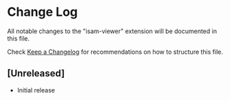 # Change Log

All notable changes to the "isam-viewer" extension will be documented in this file.

Check [Keep a Changelog](http://keepachangelog.com/) for recommendations on how to structure this file.

## [Unreleased]

- Initial release